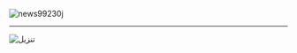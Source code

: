 ![news99230j](https://github.com/user-attachments/assets/49c6a319-ac02-44d8-86a3-0a410e809278)




_________________________________________________________________________________________________
![تنزيل](https://github.com/user-attachments/assets/f90cb22a-10b4-4d04-8005-18732c4ae3be)
